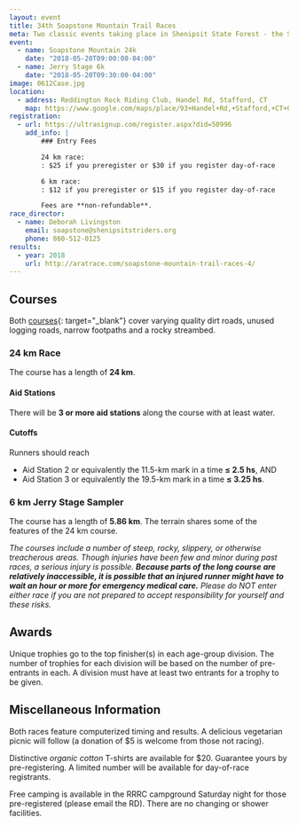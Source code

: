 ```yaml
---
layout: event
title: 34th Soapstone Mountain Trail Races
meta: Two classic events taking place in Shenipsit State Forest - the Soapstone Mountain 24k and the 6k Jerry Stage Sampler
event: 
  - name: Soapstone Mountain 24k
    date: "2018-05-20T09:00:00-04:00"
  - name: Jerry Stage 6k
    date: "2018-05-20T09:30:00-04:00"
image: 0612Case.jpg
location:
  - address: Reddington Rock Riding Club, Handel Rd, Stafford, CT
    map: https://www.google.com/maps/place/93+Handel+Rd,+Stafford,+CT+06076/@41.9594363,-72.4005459,17z/data=!3m1!4b1!4m2!3m1!1s0x89e6f2751fad0143:0x157a4407e9f30641
registration: 
  - url: https://ultrasignup.com/register.aspx?did=50996
    add_info: |
        ### Entry Fees

        24 km race:
        : $25 if you preregister or $30 if you register day-of-race

        6 km race:
        : $12 if you preregister or $15 if you register day-of-race

        Fees are **non-refundable**.
race_director:
  - name: Deborah Livingston
    email: soapstone@shenipsitstriders.org
    phone: 860-512-0125
results: 
  - year: 2018
    url: http://aratrace.com/soapstone-mountain-trail-races-4/
---
```


## Courses
Both [courses](http://shenipsitstriders.org/wp-content/uploads/2014/12/soapstone_courses_map.pdf){: target="_blank"} cover varying quality dirt roads, unused logging roads, narrow footpaths and a rocky streambed.

### 24 km Race
The course has a length of **24 km**.

#### Aid Stations
There will be **3 or more aid stations** along the course with at least water.

#### Cutoffs
Runners should reach

* Aid Station 2 or equivalently the 11.5-km mark in a time **≤ 2.5 hs**, AND
* Aid Station 3 or equivalently the 19.5-km mark in a time **≤ 3.25 hs**.


### 6 km Jerry Stage Sampler
The course has a length of **5.86 km**. The terrain shares some of the features of the 24 km course.

*The courses include a number of steep, rocky, slippery, or otherwise treacherous areas. Though injuries have been few and minor during past races, a serious injury is possible. **Because parts of the long course are relatively inaccessible, it is possible that an injured runner might have to wait an hour or more for emergency medical care.** Please do NOT enter either race if you are not prepared to accept responsibility for yourself and these risks.*

## Awards
Unique trophies go to the top finisher(s) in each age-group division. The number of trophies for each division will be based on the number of pre-entrants in each. A division must have at least two entrants for a trophy to be given.

## Miscellaneous Information
Both races feature computerized timing and results. A delicious vegetarian picnic will follow (a donation of $5 is welcome from those not racing).

Distinctive *organic cotton* T-shirts are available for $20. Guarantee yours by pre-registering. A limited number will be available for day-of-race registrants.

Free camping is available in the RRRC campground Saturday night for those pre-registered (please email the RD). There are no changing or shower facilities.
